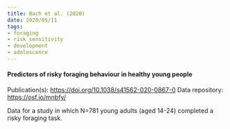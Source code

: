 ```yaml
---
title: Bach et al. (2020)
date: 2020/05/11
tags:
- foraging
- risk sensitivity
- development
- adolescence
---
```


#### Predictors of risky foraging behaviour in healthy young people

Publication(s): https://doi.org/10.1038/s41562-020-0867-0
Data repository: https://osf.io/mnbfy/

Data for a study in which N=781 young adults (aged 14-24) completed a risky foraging task.
